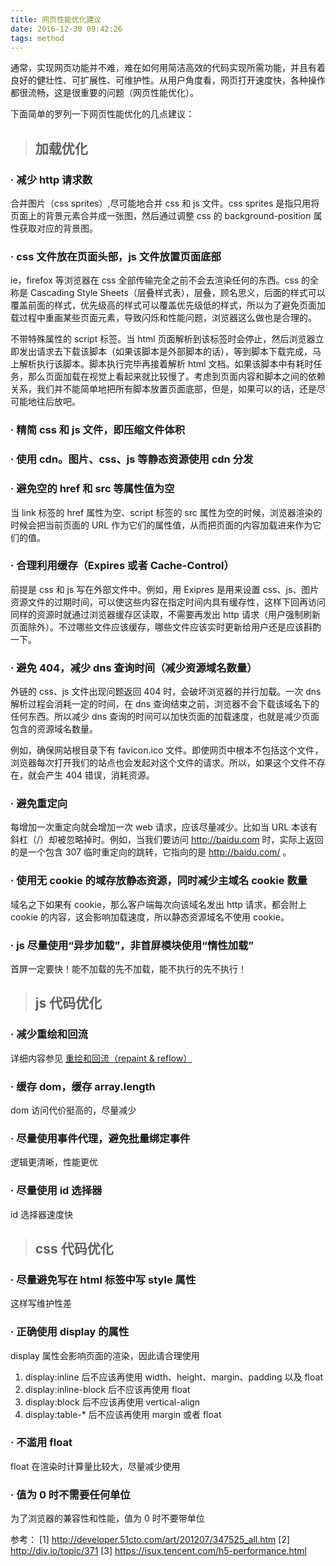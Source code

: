 ```yaml
---
title: 网页性能优化建议
date: 2016-12-30 09:42:26
tags: method
---
```


通常，实现网页功能并不难，难在如何用简洁高效的代码实现所需功能，并且有着良好的健壮性、可扩展性、可维护性。从用户角度看，网页打开速度快，各种操作都很流畅，这是很重要的问题（网页性能优化）。

<!-- more -->

下面简单的罗列一下网页性能优化的几点建议：

> ## 加载优化

### · 减少 http 请求数

​合并图片（css sprites）,尽可能地合并 css 和 js 文件。css sprites 是指只用将页面上的背景元素合并成一张图，然后通过调整 css 的 background-position 属性获取对应的背景图。

### · css 文件放在页面头部，js 文件放置页面底部

ie，firefox 等浏览器在 css 全部传输完全之前不会去渲染任何的东西。css 的全称是 Cascading Style Sheets（层叠样式表），层叠，顾名思义，后面的样式可以覆盖前面的样式，优先级高的样式可以覆盖优先级低的样式，所以为了避免页面加载过程中重画某些页面元素，导致闪烁和性能问题，浏览器这么做也是合理的。

不带特殊属性的 script 标签。当 html 页面解析到该标签时会停止，然后浏览器立即发出请求去下载该脚本（如果该脚本是外部脚本的话），等到脚本下载完成，马上解析执行该脚本。脚本执行完毕再接着解析 html 文档。如果该脚本中有耗时任务，那么页面加载在视觉上看起来就比较慢了。考虑到页面内容和脚本之间的依赖关系，我们并不能简单地把所有脚本放置页面底部，但是，如果可以的话，还是尽可能地往后放吧。

### · 精简 css 和 js 文件，即压缩文件体积

### · 使用 cdn。图片、css、js 等静态资源使用 cdn 分发

### · 避免空的 href 和 src 等属性值为空

当 link 标签的 href 属性为空、script 标签的 src 属性为空的时候，浏览器渲染的时候会把当前页面的 URL 作为它们的属性值，从而把页面的内容加载进来作为它们的值。

### · 合理利用缓存（Expires 或者 Cache-Control）

前提是 css 和 js 写在外部文件中。例如，用 Exipres 是用来设置 css、js、图片资源文件的过期时间，可以使这些内容在指定时间内具有缓存性，这样下回再访问同样的资源时就通过浏览器缓存区读取，不需要再发出 http 请求（用户强制刷新页面除外）。不过哪些文件应该缓存，哪些文件应该实时更新给用户还是应该斟酌一下。

### · 避免 404，减少 dns 查询时间（减少资源域名数量）

外链的 css、js 文件出现问题返回 404 时，会破坏浏览器的并行加载。一次 dns 解析过程会消耗一定的时间，在 dns 查询结束之前，浏览器不会下载该域名下的任何东西。所以减少 dns 查询的时间可以加快页面的加载速度，也就是减少页面包含的资源域名数量。

例如，确保网站根目录下有 favicon.ico 文件。即使网页中根本不包括这个文件，浏览器每次打开我们的站点也会发起对这个文件的请求。所以，如果这个文件不存在，就会产生 404 错误，消耗资源。

### · 避免重定向

每增加一次重定向就会增加一次 web 请求，应该尽量减少。比如当 URL 本该有斜杠（/）却被忽略掉时。例如，当我们要访问 http://baidu.com 时，实际上返回的是一个包含 307 临时重定向的跳转，它指向的是 http://baidu.com/ 。

### · 使用无 cookie 的域存放静态资源，同时减少主域名 cookie 数量

域名之下如果有 cookie，那么客户端每次向该域名发出 http 请求，都会附上 cookie 的内容，这会影响加载速度，所以静态资源域名不使用 cookie。

### · js 尽量使用“异步加载”，非首屏模块使用“惰性加载”

首屏一定要快！能不加载的先不加载，能不执行的先不执行！

> ## js 代码优化

### · 减少重绘和回流

详细内容参见 [重绘和回流（repaint & reflow）](http://nanchao.win/2017/03/30/repaint-and-reflow/)

### · 缓存 dom，缓存 array.length

dom 访问代价挺高的，尽量减少

### · 尽量使用事件代理，避免批量绑定事件

逻辑更清晰，性能更优

### · 尽量使用 id 选择器

id 选择器速度快

> ## css 代码优化

### · 尽量避免写在 html 标签中写 style 属性

这样写维护性差

### · 正确使用 display 的属性

display 属性会影响页面的渲染，因此请合理使用
1) display:inline 后不应该再使用 width、height、margin、padding 以及 float
2) display:inline-block 后不应该再使用 float
3) display:block 后不应该再使用 vertical-align
4) display:table-* 后不应该再使用 margin 或者 float

### · 不滥用 float

float 在渲染时计算量比较大，尽量减少使用

### · 值为 0 时不需要任何单位

为了浏览器的兼容性和性能，值为 0 时不要带单位








参考：
[1] http://developer.51cto.com/art/201207/347525_all.htm
[2] http://div.io/topic/371
[3] https://isux.tencent.com/h5-performance.html